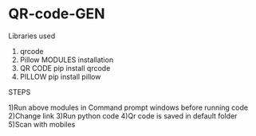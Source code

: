 # QR-code-GEN
Libraries used 
1) qrcode
2) Pillow
MODULES installation
1) QR CODE
   pip install qrcode
2) PILLOW
   pip install pillow

 STEPS

1)Run above modules in Command prompt windows before running code
2)Change link 
3)Run python code
4)Qr code is saved in default folder
5)Scan with mobiles
